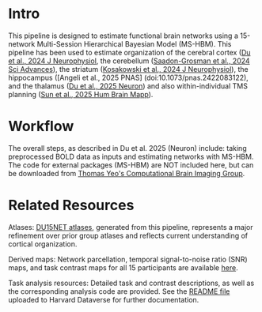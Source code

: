 # Intro
This pipeline is designed to estimate functional brain networks using a 15-network Multi-Session Hierarchical Bayesian Model (MS-HBM). This pipeline has been used to estimate organization of the cerebral cortex ([Du et al., 2024 J Neurophysiol](https://doi:10.1152/jn.00308.2023), the cerebellum ([Saadon-Grosman et al., 2024 Sci Advances](https://doi:10.1126/sciadv.adq4037)), the striatum ([Kosakowski et al., 2024 J Neurophysiol](https://doi:10.1152/jn.00387.2023)), the hippocampus ([Angeli et al., 2025 PNAS] (doi:10.1073/pnas.2422083122), and the thalamus ([Du et al., 2025 Neuron](https://doi:10.1016/j.neuron.2025.08.029)) and also within-individual TMS planning ([Sun et al., 2025 Hum Brain Mapp](https:doi.org/10.1002/hbm.70266)).

# Workflow
The overall steps, as described in Du et al. 2025 (Neuron) include: taking preprocessed BOLD data as inputs and estimating networks with MS-HBM. The code for external packages (MS-HBM) are NOT included here, but can be downloaded from [Thomas Yeo's Computational Brain Imaging Group](https://github.com/ThomasYeoLab/CBIG).


# Related Resources
Atlases: [DU15NET atlases](https://freesurfer.net/fswiki/CorticalParcellation_DU15NET), generated from this pipeline, represents a major refinement over prior group atlases and reflects current understanding of cortical organization.

Derived maps: Network parcellation, temporal signal-to-noise ratio (SNR) maps, and task contrast maps for all 15 participants are available [here](https://balsa.wustl.edu/study/zK166).

Task analysis resources: Detailed task and contrast descriptions, as well as the corresponding analysis code are provided. See the [README file](https://doi.org/10.7910/DVN/AVB4BW) uploaded to Harvard Dataverse for further documentation.


```

